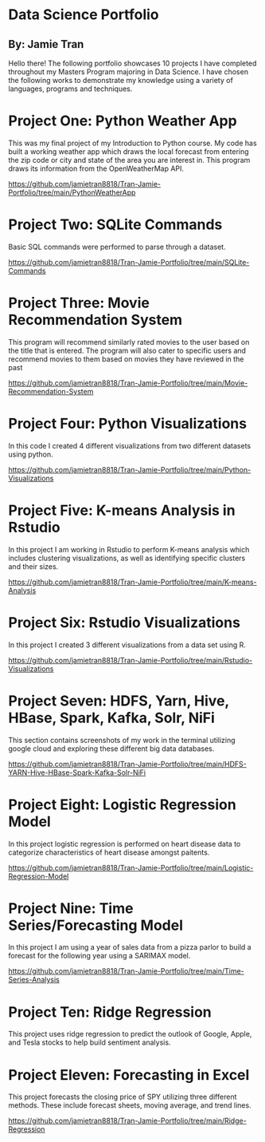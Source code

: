 # Data Science Portfolio
## By: Jamie Tran 
Hello there! The following portfolio showcases 10 projects I have completed throughout my Masters Program majoring in Data Science. I have chosen the following works to demonstrate my knowledge using a variety of languages, programs and techniques. 

# Project One: Python Weather App 
This was my final project of my Introduction to Python course. My code has built a working weather app which draws the local forecast from entering the zip code or city and state of the area you are interest in. This program draws its information from the OpenWeatherMap API.

https://github.com/jamietran8818/Tran-Jamie-Portfolio/tree/main/PythonWeatherApp

# Project Two: SQLite Commands
Basic SQL commands were performed to parse through a dataset.

https://github.com/jamietran8818/Tran-Jamie-Portfolio/tree/main/SQLite-Commands

# Project Three: Movie Recommendation System
This program will recommend similarly rated movies to the user based on the title that is entered. The program will also cater to specific users and recommend movies to them based on movies they have reviewed in the past 

https://github.com/jamietran8818/Tran-Jamie-Portfolio/tree/main/Movie-Recommendation-System

# Project Four: Python Visualizations
In this code I created 4 different visualizations from two different datasets using python.

https://github.com/jamietran8818/Tran-Jamie-Portfolio/tree/main/Python-Visualizations

# Project Five: K-means Analysis in Rstudio
In this project I am working in Rstudio to perform K-means analysis which includes clustering visualizations, as well as identifying specific clusters and their sizes. 

https://github.com/jamietran8818/Tran-Jamie-Portfolio/tree/main/K-means-Analysis

# Project Six: Rstudio Visualizations
In this project I created 3 different visualizations from a data set using R. 

https://github.com/jamietran8818/Tran-Jamie-Portfolio/tree/main/Rstudio-Visualizations

# Project Seven: HDFS, Yarn, Hive, HBase, Spark, Kafka, Solr, NiFi
This section contains screenshots of my work in the terminal utilizing google cloud and exploring these different big data databases.

https://github.com/jamietran8818/Tran-Jamie-Portfolio/tree/main/HDFS-YARN-Hive-HBase-Spark-Kafka-Solr-NiFi

# Project Eight: Logistic Regression Model
In this project logistic regression is performed on heart disease data to categorize characteristics of heart disease amongst paitents. 

https://github.com/jamietran8818/Tran-Jamie-Portfolio/tree/main/Logistic-Regression-Model

# Project Nine: Time Series/Forecasting Model
In this project I am using a year of sales data from a pizza parlor to build a forecast for the following year using a SARIMAX model. 

https://github.com/jamietran8818/Tran-Jamie-Portfolio/tree/main/Time-Series-Analysis

# Project Ten: Ridge Regression 
This project uses ridge regression to predict the outlook of Google, Apple, and Tesla stocks to help build sentiment analysis. 

# Project Eleven: Forecasting in Excel
This project forecasts the closing price of SPY utilizing three different methods. These include forecast sheets, moving average, and trend lines.

https://github.com/jamietran8818/Tran-Jamie-Portfolio/tree/main/Ridge-Regression

